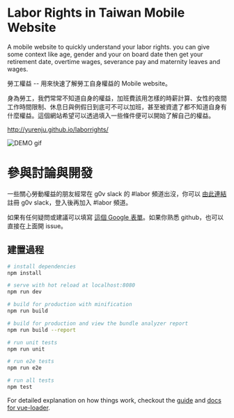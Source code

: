 # Labor Rights in Taiwan Mobile Website

A mobile website to quickly understand your labor rights. you can give some context like age, gender and your on board date then get your retirement date, overtime wages, severance pay and maternity leaves and wages.

勞工權益 -- 用來快速了解勞工自身權益的 Mobile website。

身為勞工，我們常常不知道自身的權益，加班費該用怎樣的時薪計算、女性的夜間工作時間限制、休息日與例假日到底可不可以加班，甚至被資遣了都不知道自身有什麼權益。這個網站希望可以透過填入一些條件便可以開始了解自己的權益。

http://yurenju.github.io/laborrights/

![DEMO gif](http://i.imgur.com/dJ2Jh3g.gif)

# 參與討論與開發

一些關心勞動權益的朋友經常在 g0v slack 的 #labor 頻道出沒，你可以 [由此連結](http://join.g0v.today/) 註冊 g0v slack，登入後再加入 #labor 頻道。

如果有任何疑問或建議可以填寫 [這個 Google 表單](https://goo.gl/forms/4dRTCJbWnkaiWZ3v2)。如果你熟悉 github，也可以直接在上面開 issue。

## 建置過程

``` bash
# install dependencies
npm install

# serve with hot reload at localhost:8080
npm run dev

# build for production with minification
npm run build

# build for production and view the bundle analyzer report
npm run build --report

# run unit tests
npm run unit

# run e2e tests
npm run e2e

# run all tests
npm test
```

For detailed explanation on how things work, checkout the [guide](http://vuejs-templates.github.io/webpack/) and [docs for vue-loader](http://vuejs.github.io/vue-loader).
